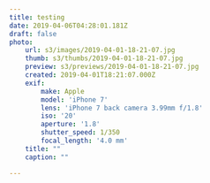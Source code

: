 ```yaml
---
title: testing
date: 2019-04-06T04:28:01.181Z
draft: false
photo:
    url: s3/images/2019-04-01-18-21-07.jpg
    thumb: s3/thumbs/2019-04-01-18-21-07.jpg
    preview: s3/previews/2019-04-01-18-21-07.jpg
    created: 2019-04-01T18:21:07.000Z
    exif:
        make: Apple
        model: 'iPhone 7'
        lens: 'iPhone 7 back camera 3.99mm f/1.8'
        iso: '20'
        aperture: '1.8'
        shutter_speed: 1/350
        focal_length: '4.0 mm'
    title: ""
    caption: ""

---
```

